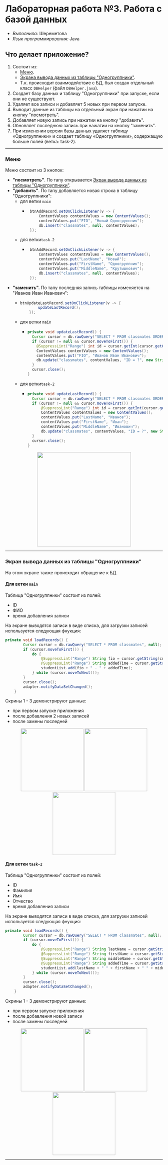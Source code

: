 # Лабораторная работа №3. Работа с базой данных
- _Выполнила:_ Шереметова
- _Язык программирования:_ Java

## Что делает приложение?
1. Состоит из:
   - [Меню](#activity1).
   - [Экрана вывода данных из таблицы "Одногруппники"](#activity2).
   - Т.к. происходит взаимодействие с БД, был создан отдельный класс `DBHelper` (файл `DBHelper.java`).
2. Создает базу данных и таблицу "Одногруппники" при запуске, если они не существуют.
3. Удаляет все записи и добавляет 5 новых при первом запуске.
4. Выводит данные из таблицы на отдельный экран при нажатии на кнопку "посмотреть".
5. Добавляет новую запись при нажатии на кнопку "добавить".
6. Обновляет последнюю запись при нажатии на кнопку "заменить".
7. При изменении версии базы данных удаляет таблицу «Одногруппники» и создает таблицу «Одногруппники», содержащую больше полей (ветка: task-2).

---
### <a id="activity1"> Меню </a>

Меню состоит из 3 кнопок:
- **"посмотреть"**. По тапу открывается [Экран вывода данных из таблицы "Одногруппники"](#activity2).
- **"добавить"**. По тапу добавляется новая строка в таблицу "Одногруппники":
  - для ветки `main`
    -  ``` java
        btnAddRecord.setOnClickListener(v -> {
            ContentValues contentValues = new ContentValues();
            contentValues.put("FIO", "Новый Одногруппник");
            db.insert("classmates", null, contentValues);
        });
        ```
  - для ветки`task-2`
    -  ``` java
        btnAddRecord.setOnClickListener(v -> {
            ContentValues contentValues = new ContentValues();
            contentValues.put("LastName", "Новый");
            contentValues.put("FirstName", "Одногруппник");
            contentValues.put("MiddleName", "Крутышкович");
            db.insert("classmates", null, contentValues);
        });
       ```
- **"заменить".** По тапу последняя запись таблицы изменяется на "Иванов Иван Иванович":
  - ``` java
    btnUpdateLastRecord.setOnClickListener(v -> {
            updateLastRecord();
        });
    ```
   - для ветки `main`
     -  ``` java
        private void updateLastRecord() {
          Cursor cursor = db.rawQuery("SELECT * FROM classmates ORDER BY ID DESC LIMIT 1", null);
          if (cursor != null && cursor.moveToFirst()) {
            @SuppressLint("Range") int id = cursor.getInt(cursor.getColumnIndex("ID"));
            ContentValues contentValues = new ContentValues();
            contentValues.put("FIO", "Иванов Иван Иванович");
            db.update("classmates", contentValues, "ID = ?", new String[]{String.valueOf(id)});
          }
          cursor.close();
        }
        ```
  - для ветки`task-2`
    - ``` java
      private void updateLastRecord() {
        Cursor cursor = db.rawQuery("SELECT * FROM classmates ORDER BY ID DESC LIMIT 1", null);
        if (cursor != null && cursor.moveToFirst()) {
            @SuppressLint("Range") int id = cursor.getInt(cursor.getColumnIndex("ID"));
            ContentValues contentValues = new ContentValues();
            contentValues.put("LastName", "Иванов");
            contentValues.put("FirstName", "Иван");
            contentValues.put("MiddleName", "Иванович");
            db.update("classmates", contentValues, "ID = ?", new String[]{String.valueOf(id)});
        }
        cursor.close();
      }
      ``` 

<p align="center">
    <img src="https://github.com/user-attachments/assets/f1d31f0a-a472-47e1-a046-ea7ecd852348" width="300"> 
</p> 

---
### <a id="activity2"> Экран вывода данных из таблицы "Одногруппники" </a>
На этом экране также происходит обращение к БД.

#### Для ветки `main`
Таблица "Одногруппники" состоит из полей:
- ID
- ФИО
- время добавления записи

На экране выводятся записи в виде списка, для загрузки записей используется следующая фнукция:
``` java
private void loadRecords() {
        Cursor cursor = db.rawQuery("SELECT * FROM classmates", null);
        if (cursor.moveToFirst()) {
            do {
                @SuppressLint("Range") String fio = cursor.getString(cursor.getColumnIndex("FIO"));
                @SuppressLint("Range") String addedTime = cursor.getString(cursor.getColumnIndex("added_time"));
                studentList.add(fio + " - " + addedTime);
            } while (cursor.moveToNext());
        }
        cursor.close();
        adapter.notifyDataSetChanged();
    }
```
Скрины 1 - 3 демонстрируют данные:
- при первом запуске приложения
- после добавления 2 новых записей
- после замены последней
<p align="center">
    <img src="https://github.com/user-attachments/assets/2ab0f8d9-5f09-4314-8609-16b6a0c55314" width="200"> 
    <img src="https://github.com/user-attachments/assets/0516d5de-c189-4633-b626-df87b45acad8" width="200"> 
    <img src="https://github.com/user-attachments/assets/34c8ab00-e11c-4dff-aa8f-2e811c459eb2" width="200"> 
</p> 

#### Для ветки `task-2`
Таблица "Одногруппники" состоит из полей:
- ID
- Фамилия
- Имя
- Отчество
- время добавления записи

На экране выводятся записи в виде списка, для загрузки записей используется следующая фнукция:
``` java
private void loadRecords() {
        Cursor cursor = db.rawQuery("SELECT * FROM classmates", null);
        if (cursor.moveToFirst()) {
            do {
                @SuppressLint("Range") String lastName = cursor.getString(cursor.getColumnIndex("LastName"));
                @SuppressLint("Range") String firstName = cursor.getString(cursor.getColumnIndex("FirstName"));
                @SuppressLint("Range") String middleName = cursor.getString(cursor.getColumnIndex("MiddleName"));
                @SuppressLint("Range") String addedTime = cursor.getString(cursor.getColumnIndex("added_time"));
                studentList.add(lastName + " " + firstName + " " + middleName + " - " + addedTime);
            } while (cursor.moveToNext());
        }
        cursor.close();
        adapter.notifyDataSetChanged();
    }
```
Скрины 1 - 3 демонстрируют данные:
- при первом запуске приложения
- после добавления новой записи
- после замены последней
<p align="center">
    <img src="https://github.com/user-attachments/assets/4f769849-33c6-4392-80bb-99425f95bc82" width="200"> 
    <img src="https://github.com/user-attachments/assets/3e13f5f2-e6b1-424b-93c1-42b0412318e5" width="200"> 
    <img src="https://github.com/user-attachments/assets/a997f903-6972-4c59-b85c-906464e0a4cf" width="200"> 
</p> 

---


